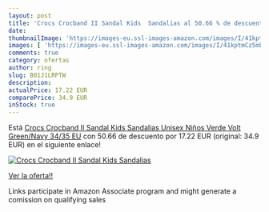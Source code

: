 ```yaml
---
layout: post
title: 'Crocs Crocband II Sandal Kids  Sandalias al 50.66 % de descuento'
date: 
thumbnailImage: 'https://images-eu.ssl-images-amazon.com/images/I/41kptmCz5mL._SL200_.jpg'
images: [ 'https://images-eu.ssl-images-amazon.com/images/I/41kptmCz5mL._SL200_.jpg' ]
comments: true
category: ofertas
author: ring
slug: B01J1LRPTW
description:
actualPrice: 17.22 EUR
comparePrice: 34.9 EUR
inStock: true
---
```


Está [Crocs Crocband II Sandal Kids  Sandalias Unisex Niños  Verde  Volt Green/Navy   34/35 EU](https://www.amazon.es/dp/B01J1LRPTW/?tag=tolees-21) con 50.66 de descuento por 17.22 EUR (original: 34.9 EUR) en el siguiente enlace!

[![Crocs Crocband II Sandal Kids  Sandalias](https://images-eu.ssl-images-amazon.com/images/I/41kptmCz5mL._SL200_.jpg)](https://www.amazon.es/dp/B01J1LRPTW/?tag=tolees-21)

[Ver la oferta!!](https://www.amazon.es/dp/B01J1LRPTW/?tag=tolees-21)

Links participate in Amazon Associate program and might generate a comission on qualifying sales


